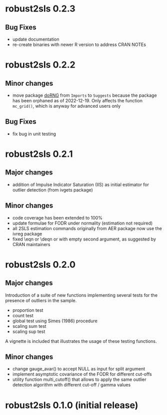 # robust2sls 0.2.3

## Bug Fixes

* update documentation
* re-create binaries with newer R version to address CRAN NOTEs

# robust2sls 0.2.2

## Minor changes

* move package [doRNG](https://cran.r-project.org/package=doRNG) from `Imports` to `Suggests`
because the package has been orphaned as of 2022-12-19. Only affects the function 
`mc_grid()`, which is anyway for advanced users only

## Bug Fixes

* fix bug in unit testing

# robust2sls 0.2.1

## Major changes

* addition of Impulse Indicator Saturation (IIS) as initial estimator for outlier detection
(from ivgets package)

## Minor changes

* code coverage has been extended to 100%
* update formulae for FODR under normality (estimation not required)
* all 2SLS estimation commands originally from AER package now use the ivreg package
* fixed \eqn or \deqn or with empty second argument, as suggested by CRAN maintainers


# robust2sls 0.2.0

## Major changes

Introduction of a suite of new functions implementing several tests for the
presence of outliers in the sample.

* proportion test
* count test
* global test using Simes (1986) procedure
* scaling sum test
* scaling sup test

A vignette is included that illustrates the usage of these testing functions.

## Minor changes

* change gauge_avar() to accept NULL as input for split argument
* implement asymptotic covariance of the FODR for different cut-offs
* utility function multi_cutoff() that allows to apply the same outlier detection algorithm with different cut-off / gamma values

# robust2sls 0.1.0 (initial release)

